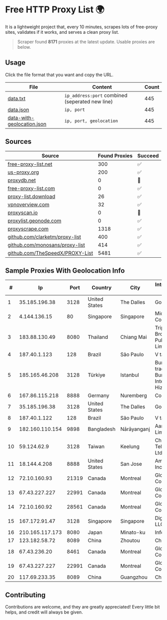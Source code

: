 
# Free HTTP Proxy List 🌍

It is a lightweight project that, every 10 minutes, scrapes lots of free-proxy sites, validates if it works, and serves a clean proxy list.


> Scraper found **8171** proxies at the latest update. Usable proxies are below.

## Usage

Click the file format that you want and copy the URL.


|File|Content|Count|
|----|-------|-----|
|[data.txt](https://raw.githubusercontent.com/themiralay/Proxy-List-World/master/data.txt)|`ip_address:port` combined (seperated new line)|445|
|[data.json](https://raw.githubusercontent.com/themiralay/Proxy-List-World/master/data.json)|`ip, port`|445|
|[data-with-geolocation.json](https://raw.githubusercontent.com/themiralay/Proxy-List-World/master/data-with-geolocation.json)|`ip, port, geolocation`|445|

## Sources

|Source|Found Proxies|Succeed|
|------|-------------|-------|
|[free-proxy-list.net](https://free-proxy-list.net)|300|✅|
|[us-proxy.org](https://www.us-proxy.org)|200|✅|
|[proxydb.net](http://proxydb.net)|0|🚫|
|[free-proxy-list.com](https://free-proxy-list.com/?page=&port=&type%5B%5D=http&type%5B%5D=https&up_time=0&search=Search)|0|✅|
|[proxy-list.download](https://www.proxy-list.download/HTTP)|26|✅|
|[vpnoverview.com](https://vpnoverview.com/privacy/anonymous-browsing/free-proxy-servers)|32|✅|
|[proxyscan.io](https://www.proxyscan.io)|0|🚫|
|[proxylist.geonode.com](https://proxylist.geonode.com/api/proxy-list?limit=300&page=1&sort_by=lastChecked&sort_type=desc&protocols=http,https)|0|✅|
|[proxyscrape.com](https://api.proxyscrape.com/v2/?request=displayproxies&protocol=http&timeout=10000&country=all&ssl=all&anonymity=all)|1318|✅|
|[github.com/clarketm/proxy-list](https://raw.githubusercontent.com/clarketm/proxy-list/master/proxy-list-raw.txt)|400|✅|
|[github.com/monosans/proxy-list](https://raw.githubusercontent.com/monosans/proxy-list/main/proxies/http.txt)|414|✅|
|[github.com/TheSpeedX/PROXY-List](https://raw.githubusercontent.com/TheSpeedX/PROXY-List/master/http.txt)|5481|✅|


## Sample Proxies With Geolocation Info

|#|Ip|Port|Country|City|Internet Service Provider|
|-|--|----|-------|----|-------------------------|
|1|35.185.196.38|3128|United States|The Dalles|Google LLC|
|2|4.144.136.15|80|Singapore|Singapore|Microsoft Corporation|
|3|183.88.130.49|8080|Thailand|Chiang Mai|Triple T Broadband Public Company Limited|
|4|187.40.1.123|128|Brazil|São Paulo|V tal|
|5|185.165.46.208|3128|Türkiye|Istanbul|Burak Buylu trading as BurtiNET Internet Hizmetleri|
|6|167.86.115.218|8888|Germany|Nuremberg|Contabo GmbH|
|7|35.185.196.38|3128|United States|The Dalles|Google LLC|
|8|187.40.1.122|128|Brazil|São Paulo|V tal|
|9|182.160.110.154|9898|Bangladesh|Nārāyanganj|Aamra Networks Limited|
|10|59.124.62.9|3128|Taiwan|Keelung|Chunghwa Telecom Co., Ltd.|
|11|18.144.4.208|8888|United States|San Jose|Amazon.com, Inc.|
|12|72.10.160.93|21319|Canada|Montreal|GloboTech Communications|
|13|67.43.227.227|22991|Canada|Montreal|GloboTech Communications|
|14|72.10.160.92|28561|Canada|Montreal|GloboTech Communications|
|15|167.172.91.47|3128|Singapore|Singapore|DigitalOcean, LLC|
|16|210.165.117.173|8080|Japan|Minato-ku|InfoSphere|
|17|123.182.58.72|8089|China|Zhoutou|China Telecom|
|18|67.43.236.20|8461|Canada|Montreal|GloboTech Communications|
|19|67.43.227.227|22991|Canada|Montreal|GloboTech Communications|
|20|117.69.233.35|8089|China|Guangzhou|Chinanet|



## Contributing

Contributions are welcome, and they are greatly appreciated! Every
little bit helps, and credit will always be given.

